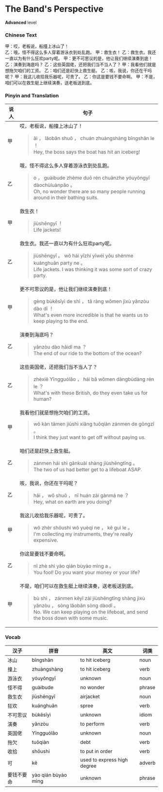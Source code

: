 # The Band's Perspective
**Advanced** level
### Chinese Text
甲：哎，老板说，船撞上冰山了！<br />乙：哦，怪不得这么多人穿着游泳衣到处乱跑。
甲：救生衣！
乙：救生衣。我还一直以为有什么狂欢party呢。
甲：更不可思议的是，他让我们继续演奏到底！
乙：演奏到海底吗？
乙：这些英国佬，还把我们当不当人了？
甲：我看他们就是想拖欠咱们的工资。
乙：咱们还是赶快上救生艇。
乙：咳，我说，你还在干吗呢？
甲：我这儿收拾我乐器呢，可贵了。
乙：你这是要钱不要命啊。
甲：不是，咱们可以在救生艇上继续演奏，送老板送到底。

### Pinyin and Translation
|说人|句子|
|----|----|
|甲|哎，老板说，船撞上冰山了！<blockquote>āi ， lǎobǎn shuō ， chuán zhuàngshàng bīngshān le ！<br />Hey, the boss says the boat has hit an iceberg!</blockquote>|
|乙|哦，怪不得这么多人穿着游泳衣到处乱跑。<blockquote>o ， guàibude zhème duō rén chuānzhe yóuyǒngyī dàochùluànpǎo 。<br />Oh, no wonder there are so many people running around in their bathing suits.</blockquote>|
|甲|救生衣！<blockquote>jiùshēngyī ！<br />Life jackets!</blockquote>|
|乙|救生衣。我还一直以为有什么狂欢party呢。<blockquote>jiùshēngyī 。 wǒ hái yīzhí yǐwéi yǒu shénme kuánghuān party ne 。<br />Life jackets. I was thinking it was some sort of crazy party.</blockquote>|
|甲|更不可思议的是，他让我们继续演奏到底！<blockquote>gèng bùkěsīyì de shì ， tā ràng wǒmen jìxù yǎnzòu dào dǐ ！<br />What's even more incredible is that he wants us to keep playing to the end.</blockquote>|
|乙|演奏到海底吗？<blockquote>yǎnzòu dào hǎidǐ ma ？<br />The end of our ride to the bottom of the ocean?</blockquote>|
|乙|这些英国佬，还把我们当不当人了？<blockquote>zhèxiē Yīngguólǎo ， hái bǎ wǒmen dàngbùdàng rén le ？<br />What's with these British, do they even take us for human?</blockquote>|
|甲|我看他们就是想拖欠咱们的工资。<blockquote>wǒ kàn tāmen jiùshì xiǎng tuōqiàn zánmen de gōngzī 。<br />I think they just want to get off without paying us.</blockquote>|
|乙|咱们还是赶快上救生艇。<blockquote>zánmen hái shì gǎnkuài shàng jiùshēngtǐng 。<br />The two of us had better get to a lifeboat ASAP.</blockquote>|
|乙|咳，我说，你还在干吗呢？<blockquote>hāi ， wǒ shuō ， nǐ huán zài gànmá ne ？<br />Hey, what on earth are you doing?</blockquote>|
|甲|我这儿收拾我乐器呢，可贵了。<blockquote>wǒ zhèr shōushi wǒ yuèqì ne ， kě guì le 。<br />I'm collecting my instruments, they're really expensive.</blockquote>|
|乙|你这是要钱不要命啊。<blockquote>nǐ zhè shì yào qián bùyào mìng a 。<br />You fool! Do you want your money or your life?</blockquote>|
|甲|不是，咱们可以在救生艇上继续演奏，送老板送到底。<blockquote>bù shì ， zánmen kěyǐ zài jiùshēngtǐng shàng jìxù yǎnzòu ， sòng lǎobǎn sòng dàodǐ 。<br />No. We can keep playing on the lifeboat, and send the boss down with some music.</blockquote>|
### Vocab
|汉子|拼音|英文|词类|
|----|----|----|----|
|冰山|bīngshān|to hit iceberg|noun|
|撞上|zhuàngshàng|to hit iceberg|verb|
|游泳衣|yóuyǒngyī|unknown|noun|
|怪不得|guàibude|no wonder|phrase|
|救生衣|jiùshēngyī|airjacket|noun|
|狂欢|kuánghuān|spree|verb|
|不可思议|bùkěsīyì|unknown|idiom|
|演奏|yǎnzòu|to perform|verb|
|英国佬|Yīngguólǎo|unknown|noun|
|拖欠|tuōqiàn|debt|verb|
|收拾|shōushi|to put in order|verb|
|可|kě|used to express high degree|adverb|
|要钱不要命|yào qián bùyào mìng|unknown|phrase|